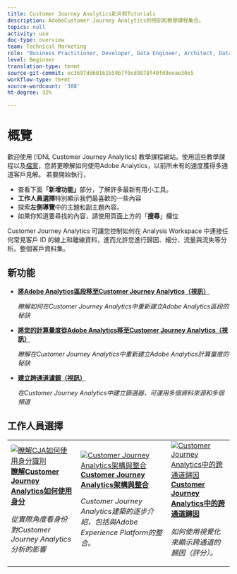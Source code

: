 ```yaml
---
title: Customer Journey Analytics影片和Tutorials
description: AdobeCustomer Journey Analytics的視訊和教學課程集合。
topics: null
activity: use
doc-type: overview
team: Technical Marketing
role: "Business Practitioner, Developer, Data Engineer, Architect, Data Architect, Administrator, Leader"
level: Beginner
translation-type: tm+mt
source-git-commit: ec3697dd60161b59b7f0cd9878f40fd9eeae30e5
workflow-type: tm+mt
source-wordcount: '308'
ht-degree: 32%

---
```



# 概覽

歡迎使用 [!DNL Customer Journey Analytics] 教學課程網站。使用這些教學課程以及[檔案](https://docs.adobe.com/content/help/zh-Hant/analytics-platform/using/cja-landing.html)，您將更瞭解如何使用Adobe Analytics，以前所未有的速度獲得多通道客戶見解。  若要開始執行，

* 查看下面&#x200B;**「新增功能」**&#x200B;部分，了解許多最新有用小工具。
* **工作人員選擇**&#x200B;特別顯示我們最喜歡的一些內容
* 探索&#x200B;**左側導覽**&#x200B;中的主題和副主題內容。
* 如果你知道要尋找的內容，請使用頁面上方的「**搜尋**」欄位

Customer Journey Analytics 可讓您控制如何在 Analysis Workspace 中連接任何常見客戶 ID 的線上和離線資料，進而允許您進行歸因、細分、流量與流失等分析。整個客戶資料集。

## 新功能

* **[將Adobe Analytics區段移至Customer Journey Analytics（視訊）](/help/moving-adobe-analytics-segments-to-customer-journey-analytics.md)**

   *瞭解如何在Customer Journey Analytics中重新建立Adobe Analytics區段的秘訣*

* **[將您的計算量度從Adobe Analytics移至Customer Journey Analytics（視訊）](/help/moving-your-calculated-metrics-from-adobe-analytics-to-customer-journey-analytics.md)**

   *瞭解在Customer Journey Analytics中重新建立Adobe Analytics計算量度的秘訣*

* **[建立跨通道濾鏡（視訊）](/help/creating-cross-channel-filters-in-customer-journey-analytics.md)**

   *在Customer Journey Analytics中建立篩選器，可運用多個資料來源和多個頻道*

## 工作人員選擇

<table>
<tr>
  <td>
    <a href="/help/understanding-how-customer-journey-analytics-uses-identity.md">
      <img alt="瞭解CJA如何使用身分識別" src="assets/30750.jpg" />
    </a>
    <div>
      <a href="/help/understanding-how-customer-journey-analytics-uses-identity.md">
    <strong>瞭解Customer Journey Analytics如何使用身分</strong>
    </a>
    </div>
    <p>
    <em>從實際角度看身份對Customer Journey Analytics分析的影響</em>
    <p>
  </td>
   <td>
    <a href="/help/architecture-and-integrations-of-cja.md">
      <img alt="Customer Journey Analytics架構與整合" src="assets/32483.jpg" />
    </a>
    <div>
      <a href="/help/architecture-and-integrations-of-cja.md">
    <strong>Customer Journey Analytics架構與整合</strong>
    </a>
    </div>
    <p>
    <em>Customer Journey Analytics建築的逐步介紹，包括與Adobe Experience Platform的整合。</em>
    <p>
  </td>
  <td>
    <a href="/help/cross-channel-attribution-in-customer-journey-analytics.md">
      <img alt="Customer Journey Analytics中的跨通道歸因" src="assets/31772.jpg" />
    </a>
    <div>
      <a href="/help/cross-channel-attribution-in-customer-journey-analytics.md">
    <strong>Customer Journey Analytics中的跨通道歸因</strong>
    </a>
    </div>
    <p>
    <em>如何使用視覺化來顯示跨通道的歸因（評分）。</em>
    <p>
  </td>
</tr>
</table>
